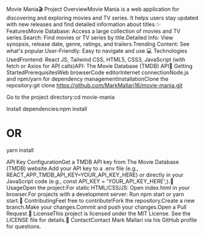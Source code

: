 Movie Mania🎬 Project OverviewMovie Mania is a web application for discovering and exploring movies and TV series. It helps users stay updated with new releases and find detailed information about titles.✨ FeaturesMovie Database: Access a large collection of movies and TV series.Search: Find movies or TV series by title.Detailed Info: View synopsis, release date, genre, ratings, and trailers.Trending Content: See what's popular.User-Friendly: Easy to navigate and use.💻 Technologies UsedFrontend: React JS, Tailwind CSS, HTML5, CSS3, JavaScript (with fetch or Axios for API calls)API: The Movie Database (TMDB) API🚀 Getting StartedPrerequisitesWeb browserCode editorInternet connectionNode.js and npm/yarn for dependency managementInstallationClone the repository:git clone https://github.com/MarkMallari16/movie-mania.git

Go to the project directory:cd movie-mania

Install dependencies:npm install
# OR
yarn install

API Key ConfigurationGet a TMDB API key from The Movie Database (TMDB) website.Add your API key to a .env file (e.g., REACT_APP_TMDB_API_KEY=YOUR_API_KEY_HERE) or directly in your JavaScript code (e.g., const API_KEY = 'YOUR_API_KEY_HERE';).🏃 UsageOpen the project:For static HTML/CSS/JS: Open index.html in your browser.For projects with a development server: Run npm start or yarn start.🤝 ContributingFeel free to contribute!Fork the repository.Create a new branch.Make your changes.Commit and push your changes.Open a Pull Request.📄 LicenseThis project is licensed under the MIT License. See the LICENSE file for details.📧 ContactContact Mark Mallari via his GitHub profile for questions.
